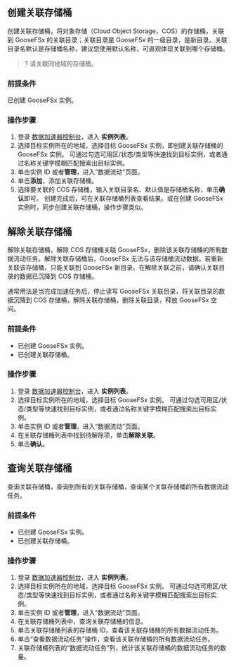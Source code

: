 ## 创建关联存储桶

创建关联存储桶，将对象存储（Cloud Object Storage，COS）的存储桶，关联到 GooseFSx 的关联目录；关联目录是 GooseFSx 的一级目录，是新目录。关联目录名默认是存储桶名称，建议您使用默认名称，可直观体现关联到哪个存储桶。

>? 请关联同地域的存储桶。
>

### 前提条件

已创建 GooseFSx 实例。


### 操作步骤

1. 登录 [数据加速器控制台](https://console.cloud.tencent.com/goosefs)，进入 **实例列表**。
2. 选择目标实例所在的地域，选择目标 GooseFSx 实例，即创建关联存储桶的 GooseFSx 实例。
可通过勾选可用区/状态/类型等快速找到目标实例，或者通过名称关键字模糊匹配搜索出目标实例。
3. 单击实例 ID 或者**管理**，进入“数据流动”页面。
4. 单击**添加**，添加关联存储桶。
5. 选择要关联的 COS 存储桶，输入关联目录名、默认值是存储桶名称，单击**确认**即可。
创建完成后，可在关联存储桶列表查看结果。或在创建 GooseFSx 实例时，同步创建关联存储桶，操作步骤类似。

## 解除关联存储桶

解除关联存储桶，解除 COS 存储桶关联 GooseFSx，删除该关联存储桶的所有数据流动任务。解除关联存储桶后，GooseFSx 无法与该存储桶流动数据。若重新关联该存储桶，只能关联到 GooseFSx 新目录。在解除关联之前，请确认关联目录的数据已沉降到 COS 存储桶。

通常用法是当完成加速任务后，停止读写 GooseFSx 关联目录，将关联目录的数据沉降到 COS 存储桶，解除关联存储桶，删除关联目录，释放 GooseFSx 空间。

### 前提条件

- 已创建 GooseFSx 实例。
- 已创建关联存储桶。

### 操作步骤

1. 登录 [数据加速器控制台](https://console.cloud.tencent.com/goosefs)，进入 **实例列表**。
2. 选择目标实例所在的地域，选择目标 GooseFSx 实例。
可通过勾选可用区/状态/类型等快速找到目标实例，或者通过名称关键字模糊匹配搜索出目标实例。
3. 单击实例 ID 或者**管理**，进入“数据流动”页面。
4. 在关联存储桶列表中找到待解除项，单击**解除关联**。
5. 单击**确认**。

## 查询关联存储桶

查询关联存储桶，查询到所有的关联存储桶，查询某个关联存储桶的所有数据流动任务。

### 前提条件

- 已创建 GooseFSx 实例。
- 已创建关联存储桶。

### 操作步骤

1. 登录 [数据加速器控制台](https://console.cloud.tencent.com/goosefs)，进入 **实例列表**。
2. 选择目标实例所在的地域，选择目标 GooseFSx 实例。
可通过勾选可用区/状态/类型等快速找到目标实例，或者通过名称关键字模糊匹配搜索出目标实例。
3. 单击实例 ID 或者**管理**，进入“数据流动”页面。
4. 在关联存储桶列表中，查询关联存储桶的信息。
 1. 单击关联存储桶列表的存储桶 ID，查看该关联存储桶的所有数据流动任务。
 2. 单击“查看数据流动任务”操作，查看该关联存储桶的所有数据流动任务。
 3. 关联存储桶列表的“数据流动任务”列，统计该关联存储桶的数据流动任务的数量。
